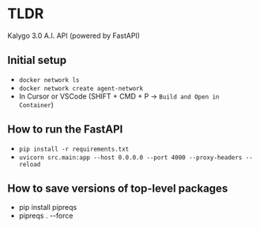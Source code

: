 # TLDR

Kalygo 3.0 A.I. API (powered by FastAPI)

## Initial setup

- `docker network ls`
- `docker network create agent-network`
- In Cursor or VSCode (SHIFT + CMD + P -> `Build and Open in Container`)

## How to run the FastAPI

- `pip install -r requirements.txt`
- `uvicorn src.main:app --host 0.0.0.0 --port 4000 --proxy-headers --reload`

## How to save versions of top-level packages

- pip install pipreqs
- pipreqs . --force

